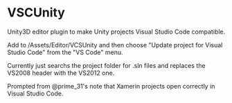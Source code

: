 # VSCUnity
Unity3D editor plugin to make Unity projects Visual Studio Code compatible.

Add to /Assets/Editor/VCSUnity and then choose "Update project for Visual Studio Code" from the "VS Code" menu.

Currently just searchs the project folder for .sln files and replaces the VS2008 header with the VS2012 one.  

Prompted from @prime_31's note that Xamerin projects open correctly in Visual Studio Code.
